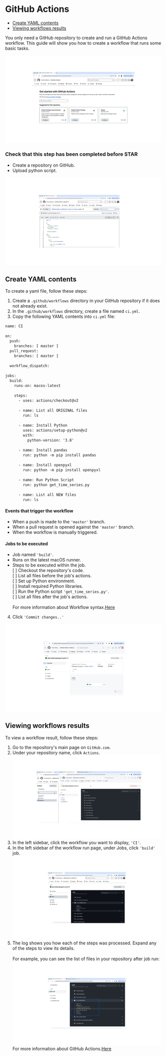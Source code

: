 # GitHub Actions

- [Create YAML contents](01-github-actions.md#Create-YAML-contents)
- [Viewing workflows results](01-github-actions.md#Viewing-workflows-results)

You only need a GitHub repository to create and run a GitHub Actions workflow. This guide will show you how to create a workflow that runs some basic tasks.

![0](/images/03.png)  

### Check that this step has been completed before STAR
- Create a repository on GitHub.
- Upload python script.

![0](/images/04.png)

## Create YAML contents

To create a yaml file, follow these steps:
1. Create a `.github/workflows` directory in your GitHub repository if it does not already exist.
2. In the `.github/workflows` directory, create a file named `ci.yml`.
3. Copy the following YAML contents into `ci.yml` file:
```
name: CI

on:
  push:
    branches: [ master ]
  pull_request:
    branches: [ master ]

  workflow_dispatch:  

jobs:
  build:
    runs-on: macos-latest

    steps:
      - uses: actions/checkout@v2

      - name: List all ORIGINAL files
        run: ls

      - name: Install Python
        uses: actions/setup-python@v2
        with:
          python-version: '3.8'

      - name: Install pandas
        run: python -m pip install pandas

      - name: Install openpyxl
        run: python -m pip install openpyxl  

      - name: Run Python Script
        run: python get_time_series.py

      - name: List all NEW files
        run: ls
```
#### Events that trigger the workflow
- When a push is made to the `'master'` branch.
- When a pull request is opened against the `'master'` branch.
- When the workflow is manually triggered.
#### Jobs to be executed
- Job named `'build'`.
- Runs on the latest macOS runner.
- Steps to be executed within the job.<br>
   [  ] Checkout the repository's code.<br>
   [  ] List all files before the job's actions.<br>
   [  ] Set up Python environment.<br>
   [  ] Install required Python libraries.<br>
   [  ] Run the Python script `'get_time_series.py'`.<br>
   [  ] List all files after the job's actions. <br><br>
For more information about Workflow syntax.[Here](https://docs.github.com/en/actions/using-workflows/workflow-syntax-for-github-actions)

4. Click `'Commit changes..'`

![0](/images/08.png)

## Viewing workflows results

To view a workflow result, follow these steps:
1. Go to the repository's main page on `GitHub.com`.
2. Under your repository name, click `Actions`.
![0](/images/05.png)
3. In the left sidebar, click the workflow you want to display, `'CI'`.
4. In the left sidebar of the workflow run page, under Jobs, click `'build'` job.
![0](/images/06.png)
5. The log shows you how each of the steps was processed. Expand any of the steps to view its details.<br><br>
For example, you can see the list of files in your repository after job run:
![0](/images/07.png)
For more information about GitHub Actions.[Here](https://docs.github.com/en/actions)
